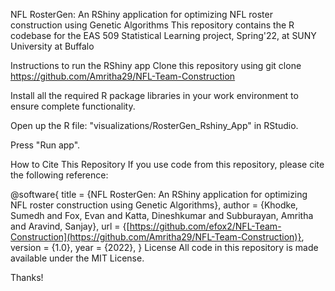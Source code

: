 NFL RosterGen: An RShiny application for optimizing NFL roster construction using Genetic Algorithms
This repository contains the R codebase for the EAS 509 Statistical Learning project, Spring'22, at SUNY University at Buffalo

Instructions to run the RShiny app
Clone this repository using
git clone https://github.com/Amritha29/NFL-Team-Construction

Install all the required R package libraries in your work environment to ensure complete functionality.

Open up the R file: "visualizations/RosterGen_Rshiny_App" in RStudio.

Press "Run app".

How to Cite This Repository
If you use code from this repository, please cite the following reference:

@software{
  title = {NFL RosterGen: An RShiny application for optimizing NFL roster construction using Genetic Algorithms},
  author = {Khodke, Sumedh and Fox, Evan and Katta, Dineshkumar and Subburayan, Amritha and Aravind, Sanjay},
  url = {[https://github.com/efox2/NFL-Team-Construction](https://github.com/Amritha29/NFL-Team-Construction)},
  version = {1.0},
  year = {2022},
}
License
All code in this repository is made available under the MIT License.

Thanks!
